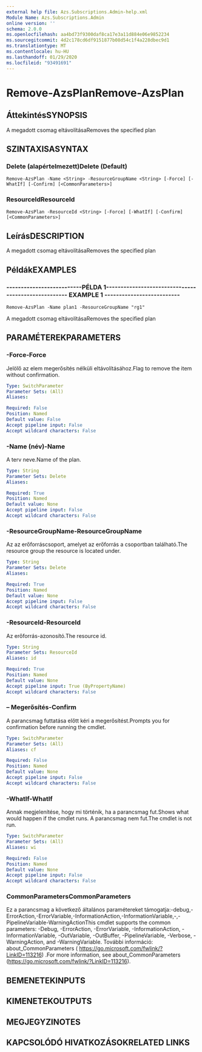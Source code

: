 ```yaml
---
external help file: Azs.Subscriptions.Admin-help.xml
Module Name: Azs.Subscriptions.Admin
online version: ''
schema: 2.0.0
ms.openlocfilehash: aa4bd73f9300daf8ca17e3a11d884e06e9852234
ms.sourcegitcommit: 4d2c178cd6df9151877b08d54c1f4a228dbec9d1
ms.translationtype: MT
ms.contentlocale: hu-HU
ms.lasthandoff: 01/29/2020
ms.locfileid: "93491691"
---
```

# <span data-ttu-id="55b43-101">Remove-AzsPlan</span><span class="sxs-lookup"><span data-stu-id="55b43-101">Remove-AzsPlan</span></span>

## <span data-ttu-id="55b43-102">Áttekintés</span><span class="sxs-lookup"><span data-stu-id="55b43-102">SYNOPSIS</span></span>
<span data-ttu-id="55b43-103">A megadott csomag eltávolítása</span><span class="sxs-lookup"><span data-stu-id="55b43-103">Removes the specified plan</span></span>

## <span data-ttu-id="55b43-104">SZINTAXISA</span><span class="sxs-lookup"><span data-stu-id="55b43-104">SYNTAX</span></span>

### <span data-ttu-id="55b43-105">Delete (alapértelmezett)</span><span class="sxs-lookup"><span data-stu-id="55b43-105">Delete (Default)</span></span>
```
Remove-AzsPlan -Name <String> -ResourceGroupName <String> [-Force] [-WhatIf] [-Confirm] [<CommonParameters>]
```

### <span data-ttu-id="55b43-106">ResourceId</span><span class="sxs-lookup"><span data-stu-id="55b43-106">ResourceId</span></span>
```
Remove-AzsPlan -ResourceId <String> [-Force] [-WhatIf] [-Confirm] [<CommonParameters>]
```

## <span data-ttu-id="55b43-107">Leírás</span><span class="sxs-lookup"><span data-stu-id="55b43-107">DESCRIPTION</span></span>
<span data-ttu-id="55b43-108">A megadott csomag eltávolítása</span><span class="sxs-lookup"><span data-stu-id="55b43-108">Removes the specified plan</span></span>

## <span data-ttu-id="55b43-109">Példák</span><span class="sxs-lookup"><span data-stu-id="55b43-109">EXAMPLES</span></span>

### <span data-ttu-id="55b43-110">--------------------------PÉLDA 1--------------------------</span><span class="sxs-lookup"><span data-stu-id="55b43-110">-------------------------- EXAMPLE 1 --------------------------</span></span>
```
Remove-AzsPlan -Name plan1 -ResourceGroupName "rg1"
```

<span data-ttu-id="55b43-111">A megadott csomag eltávolítása</span><span class="sxs-lookup"><span data-stu-id="55b43-111">Removes the specified plan</span></span>

## <span data-ttu-id="55b43-112">PARAMÉTEREK</span><span class="sxs-lookup"><span data-stu-id="55b43-112">PARAMETERS</span></span>

### <span data-ttu-id="55b43-113">-Force</span><span class="sxs-lookup"><span data-stu-id="55b43-113">-Force</span></span>
<span data-ttu-id="55b43-114">Jelölő az elem megerősítés nélküli eltávolításához.</span><span class="sxs-lookup"><span data-stu-id="55b43-114">Flag to remove the item without confirmation.</span></span>

```yaml
Type: SwitchParameter
Parameter Sets: (All)
Aliases: 

Required: False
Position: Named
Default value: False
Accept pipeline input: False
Accept wildcard characters: False
```

### <span data-ttu-id="55b43-115">-Name (név)</span><span class="sxs-lookup"><span data-stu-id="55b43-115">-Name</span></span>
<span data-ttu-id="55b43-116">A terv neve.</span><span class="sxs-lookup"><span data-stu-id="55b43-116">Name of the plan.</span></span>

```yaml
Type: String
Parameter Sets: Delete
Aliases: 

Required: True
Position: Named
Default value: None
Accept pipeline input: False
Accept wildcard characters: False
```

### <span data-ttu-id="55b43-117">-ResourceGroupName</span><span class="sxs-lookup"><span data-stu-id="55b43-117">-ResourceGroupName</span></span>
<span data-ttu-id="55b43-118">Az az erőforráscsoport, amelyet az erőforrás a csoportban található.</span><span class="sxs-lookup"><span data-stu-id="55b43-118">The resource group the resource is located under.</span></span>

```yaml
Type: String
Parameter Sets: Delete
Aliases: 

Required: True
Position: Named
Default value: None
Accept pipeline input: False
Accept wildcard characters: False
```

### <span data-ttu-id="55b43-119">-ResourceId</span><span class="sxs-lookup"><span data-stu-id="55b43-119">-ResourceId</span></span>
<span data-ttu-id="55b43-120">Az erőforrás-azonosító.</span><span class="sxs-lookup"><span data-stu-id="55b43-120">The resource id.</span></span>

```yaml
Type: String
Parameter Sets: ResourceId
Aliases: id

Required: True
Position: Named
Default value: None
Accept pipeline input: True (ByPropertyName)
Accept wildcard characters: False
```

### <span data-ttu-id="55b43-121">– Megerősítés</span><span class="sxs-lookup"><span data-stu-id="55b43-121">-Confirm</span></span>
<span data-ttu-id="55b43-122">A parancsmag futtatása előtt kéri a megerősítést.</span><span class="sxs-lookup"><span data-stu-id="55b43-122">Prompts you for confirmation before running the cmdlet.</span></span>

```yaml
Type: SwitchParameter
Parameter Sets: (All)
Aliases: cf

Required: False
Position: Named
Default value: None
Accept pipeline input: False
Accept wildcard characters: False
```

### <span data-ttu-id="55b43-123">-WhatIf</span><span class="sxs-lookup"><span data-stu-id="55b43-123">-WhatIf</span></span>
<span data-ttu-id="55b43-124">Annak megjelenítése, hogy mi történik, ha a parancsmag fut.</span><span class="sxs-lookup"><span data-stu-id="55b43-124">Shows what would happen if the cmdlet runs.</span></span>
<span data-ttu-id="55b43-125">A parancsmag nem fut.</span><span class="sxs-lookup"><span data-stu-id="55b43-125">The cmdlet is not run.</span></span>

```yaml
Type: SwitchParameter
Parameter Sets: (All)
Aliases: wi

Required: False
Position: Named
Default value: None
Accept pipeline input: False
Accept wildcard characters: False
```

### <span data-ttu-id="55b43-126">CommonParameters</span><span class="sxs-lookup"><span data-stu-id="55b43-126">CommonParameters</span></span>
<span data-ttu-id="55b43-127">Ez a parancsmag a következő általános paramétereket támogatja:-debug,-ErrorAction,-ErrorVariable,-InformationAction,-InformationVariable,-,-PipelineVariable-WarningAction</span><span class="sxs-lookup"><span data-stu-id="55b43-127">This cmdlet supports the common parameters: -Debug, -ErrorAction, -ErrorVariable, -InformationAction, -InformationVariable, -OutVariable, -OutBuffer, -PipelineVariable, -Verbose, -WarningAction, and -WarningVariable.</span></span> <span data-ttu-id="55b43-128">További információ: about_CommonParameters ( https://go.microsoft.com/fwlink/?LinkID=113216) .</span><span class="sxs-lookup"><span data-stu-id="55b43-128">For more information, see about_CommonParameters (https://go.microsoft.com/fwlink/?LinkID=113216).</span></span>

## <span data-ttu-id="55b43-129">BEMENETEK</span><span class="sxs-lookup"><span data-stu-id="55b43-129">INPUTS</span></span>

## <span data-ttu-id="55b43-130">KIMENETEK</span><span class="sxs-lookup"><span data-stu-id="55b43-130">OUTPUTS</span></span>

## <span data-ttu-id="55b43-131">MEGJEGYZI</span><span class="sxs-lookup"><span data-stu-id="55b43-131">NOTES</span></span>

## <span data-ttu-id="55b43-132">KAPCSOLÓDÓ HIVATKOZÁSOK</span><span class="sxs-lookup"><span data-stu-id="55b43-132">RELATED LINKS</span></span>

